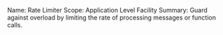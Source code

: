Name:     Rate Limiter
Scope:    Application Level Facility
Summary:  Guard against overload by limiting the rate of processing messages
          or function calls.
